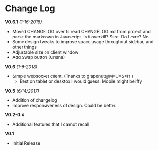 # Change Log

**V0.6.1** *(1-16-2018)*
  * Moved CHANGELOG over to read CHANGELOG.md from project and parse the markdown in Javascript. Is it overkill? Sure. Do I care? No
  * Some design tweaks to improve space usage throughout sidebar, and other things
  * Adjustable size on client window
  * Add Swap button (Crisha)

**V0.6** *(1-9-2018)*
* Simple websocket client.     (Thanks to grapenut@M\*U\*S\*H )
    * Best on tablet or desktop I would guess. Mobile might be iffy

**V0.5** *(6/14/2017)*
* Addition of changelog
* Improve responsiveness of design. Could be better.

**V0.2-0.4**
 * Additional features that I cannot recall

**V0.1**
* Initial Release
